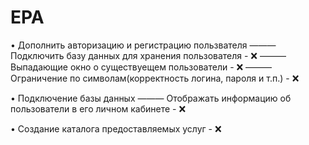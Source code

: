 # EPA

• Дополнить авторизацию и регистрацию пользвателя
  ——— Подключить базу данных для хранения пользователя - ❌
  ——— Выпадающие окно о существуещем пользователи - ❌
  ——— Ограничение по символам(корректность логина, пароля и т.п.) - ❌

• Подключение базы данных
  ——— Отображать информацию об пользователи в его личном кабинете - ❌

• Создание каталога предоставляемых услуг - ❌

